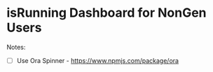 # isRunning Dashboard for NonGen Users

Notes:

- [ ] Use Ora Spinner - https://www.npmjs.com/package/ora